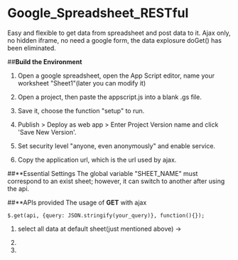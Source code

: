 # Google_Spreadsheet_RESTful
Easy and flexible to get data from spreadsheet and post data to it. Ajax only, no hidden iframe, no need a google form, the data explosure doGet() has been eliminated.

##**Build the Environment**

1. Open a google spreadsheet, open the App Script editor, name your worksheet "Sheet1"(later you can modify it)

2. Open a project, then paste the appscript.js into a blank .gs file.

3. Save it, choose the function "setup" to run.

4. Publish > Deploy as web app > Enter Project Version name and click 'Save New Version'.

6. Set security level "anyone, even anonymously" and enable service.

7. Copy the application url, which is the url used by ajax.

##**Essential Settings
The global variable "SHEET_NAME" must correspond to an exist sheet; however, it can switch to another after using
the api.

##**APIs provided
The usage of **GET** with ajax

`$.get(api, {query: JSON.stringify(your_query)}, function(){});`

1. select all data at default sheet(just mentioned above)
   → 

2.

3.
